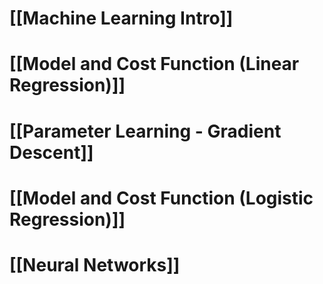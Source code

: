 
# [[Machine Learning Intro]]

# [[Model and Cost Function (Linear Regression)]]

# [[Parameter Learning - Gradient Descent]]

# [[Model and Cost Function (Logistic Regression)]]

# [[Neural Networks]]

